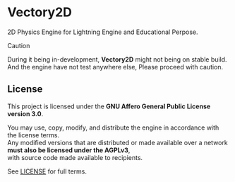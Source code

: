 # Vectory2D
2D Physics Engine for Lightning Engine and Educational Perpose.

> [!CAUTION]
> During it being in-development, **Vectory2D** might not being on stable build.\
> And the engine have not test anywhere else, Please proceed with caution.

## License
This project is licensed under the **GNU Affero General Public License version 3.0**.

You may use, copy, modify, and distribute the engine in accordance with the license terms.\
Any modified versions that are distributed or made available over a network **must also be licensed under the AGPLv3**,\
with source code made available to recipients.

See [LICENSE](LICENSE) for full terms.
